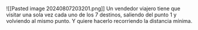 ![[Pasted image 20240807203201.png]]
Un vendedor viajero tiene que visitar una sola vez cada uno de los 7 destinos, saliendo del punto 1 y volviendo al mismo punto. Y quiere hacerlo recorriendo la distancia mínima.